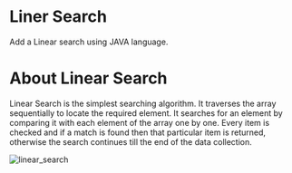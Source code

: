 # Liner Search
Add a Linear search using JAVA language.

# About Linear Search
Linear Search is the simplest searching algorithm. It traverses the array sequentially to locate the required element. It searches for an element by comparing it with each element of the array one by one. Every item is checked and if a match is found then that particular item is returned, otherwise the search continues till the end of the data collection.

![linear_search](https://user-images.githubusercontent.com/35636662/141829537-a0f46e10-5095-4099-b1ac-17fb68ec26c0.gif)
